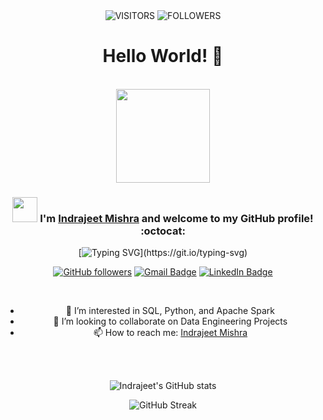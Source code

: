 <!--
**thecoddiwompler/thecoddiwompler** is a ✨ _special_ ✨ repository because its `README.md` (this file) appears on your GitHub profile.

Here are some ideas to get you started:

- 🔭 I’m currently working on ...
- 🌱 I’m currently learning ...
- 👯 I’m looking to collaborate on ...
- 🤔 I’m looking for help with ...
- 💬 Ask me about ...
- 📫 How to reach me: ...
- 😄 Pronouns: ...
- ⚡ Fun fact: ...
-->

<div align="center">

<img alt="VISITORS" src="https://komarev.com/ghpvc/?username=thecoddiwompler&style=flat&labelColor=red&logo=github&label=PROFILE+VIEWS&color=971901"/>
<img alt="FOLLOWERS" src="https://img.shields.io/github/followers/thecoddiwompler?color=971901&logo=githubb&label=FOLLOWERS"/>

<h1> Hello World! 👋 </h1>

<br>

<img src="IMG/my-image.png" width="150">


### <img src="https://media.giphy.com/media/WUlplcMpOCEmTGBtBW/giphy.gif" width="40"> I'm [Indrajeet Mishra](https://www.linkedin.com/in/indrajeet-mishra/) and welcome to my GitHub profile! :octocat:

[![Typing SVG](https://readme-typing-svg.demolab.com?font=Noto+Sans&weight=600&size=21&duration=2000&color=000000&background=FFFFFF&center=true&vCenter=true&width=435&lines=I'm+a+Data+Engineer%2C+;an+Open-source+Contributor;+and+a+Traveller!)](https://git.io/typing-svg)

[![GitHub followers](https://img.shields.io/github/followers/thecoddiwompler?label=Follow&style=social)](https://github.com/thecoddiwompler/?tab=follow)
[![Gmail Badge](https://img.shields.io/badge/-thecoddiwompler-c14438?style=social&logo=Gmail&logoColor=red&link=mailto:mindra673@gmail.com)](mailto:mindra673@gmail.com)
[![LinkedIn Badge](https://img.shields.io/badge/-LinkedIn-blue?style=social&logo=Linkedin&logoColor=blue&link=https://www.linkedin.com/in/indrajeet-mishra/)](https://www.linkedin.com/in/indrajeet-mishra/)

<br>

<div align="center">

- 👀 I’m interested in SQL, Python, and Apache Spark
- 💞️ I’m looking to collaborate on Data Engineering Projects
- 📫 How to reach me: [Indrajeet Mishra](https://www.linkedin.com/in/indrajeet-mishra/)

</div>
<br>
<br>




![Indrajeet's GitHub stats](https://github-readme-stats.vercel.app/api?username=thecoddiwompler&show_icons=true&theme=radical)

![GitHub Streak](http://github-readme-streak-stats.herokuapp.com?user=thecoddiwompler&theme=radical&date_format=j%20M%5B%20Y%5D)
